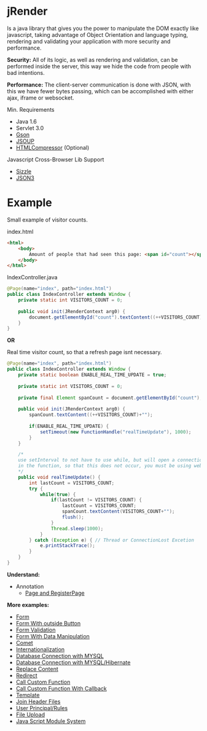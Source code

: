 jRender
=========
Is a java library that gives you the power to manipulate the DOM exactly like javascript, taking advantage of Object Orientation and language typing, rendering and validating your application with more security and performance.

**Security:**
All of its logic, as well as rendering and validation, can be performed inside the server, this way we hide the code from people with bad intentions.

**Performance:**
The client-server communication is done with JSON, with this we have fewer bytes passing, which can be accomplished with either ajax, iframe or websocket.

Min. Requirements
- Java 1.6
- Servlet 3.0
- [Gson](https://code.google.com/p/google-gson/)  
- [JSOUP](http://jsoup.org/)  
- [HTMLCompressor](https://code.google.com/p/htmlcompressor/) (Optional)  

Javascript Cross-Browser Lib Support
- [Sizzle](http://sizzlejs.com/)  
- [JSON3](http://bestiejs.github.io/json3/)


Example
========
Small example of visitor counts.

index.html
```html
<html>
	<body>
		Amount of people that had seen this page: <span id="count"></span>
	</body>
</html>
```

IndexController.java
```java
@Page(name="index", path="index.html")
public class IndexController extends Window {
	private static int VISITORS_COUNT = 0;
	
	public void init(JRenderContext arg0) {
		document.getElementById("count").textContent((++VISITORS_COUNT)+"");		
	}
}
```
**OR**

Real time visitor count, so that a refresh page isnt necessary.
```java
@Page(name="index", path="index.html")
public class IndexController extends Window {
	private static boolean ENABLE_REAL_TIME_UPDATE = true;	
	
	private static int VISITORS_COUNT = 0;
	
	private final Element spanCount = document.getElementById("count");
	
	public void init(JRenderContext arg0) {		
		spanCount.textContent((++VISITORS_COUNT)+"");		
		
		if(ENABLE_REAL_TIME_UPDATE) {
			setTimeout(new FunctionHandle("realTimeUpdate"), 1000);
		}
	}

	/*
	use setInterval to not have to use while, but will open a connection in the time configured
	in the function, so that this does not occur, you must be using websocket-singleton.
	*/
	public void realTimeUpdate() {
		int lastCount = VISITORS_COUNT;
		try {
			while(true) {
				if(lastCount != VISITORS_COUNT) {
					lastCount = VISITORS_COUNT;
					spanCount.textContent(VISITORS_COUNT+"");
					flush();
				}
				Thread.sleep(1000);
			}
		} catch (Exception e) { // Thread or ConnectionLost Excetion
			e.printStackTrace();
		}
	}
}
```

**Understand:**
- Annotation
	- [Page and RegisterPage](/understand/pageRegisterPage.md)

**More examples:**
- [Form](/samples/formBasic.md)  
- [Form With outside Button](/samples/formBasicWithOutsideButton.md)  
- [Form Validation](/samples/formValidation.md)  
- [Form With Data Manipulation](/samples/formWithManipulation.md)  
- [Comet](/samples/comet.md)  
- [Internationalization](/samples/internationalization.md)  
- [Database Connection with MYSQL](/samples/databaseConnection.md)  
- [Database Connection with MYSQL/Hibernate](/samples/customDatabaseConnectionHibernate.md)  
- [Replace Content](/samples/replaceContent.md)  
- [Redirect](/samples/redirect.md)  
- [Call Custom Function](/samples/callCustomFunction.md)  
- [Call Custom Function With Callback](/samples/callCustomFunctionWithCallbackFunction.md)  
- [Template](/samples/template.md)  
- [Join Header Files](/samples/joinHeaderFiles.md)  
- [User Principal/Rules](/samples/userPrincipalRules.md) 
- [File Upload](/samples/fileUpload.md)  
- [Java Script Module System](/samples/javaScriptModuleSystem.md)  

